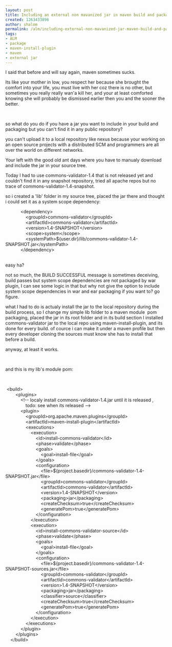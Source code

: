 ```yaml
---
layout: post
title: Including an external non mavanized jar in maven build and packaging
created: 1263433896
author: shalom
permalink: /alm/including-external-non-mavanized-jar-maven-build-and-packaging
tags:
- ALM
- package
- maven-install-plugin
- maven
- external jar
---
```

<p>I said that before and will say again, maven sometimes sucks.</p>
<p>Its like your mother in low, you respect her because she brought the comfort into your life, you must live with her coz there is no other, but sometimes you really really wan'a kill her, and your at least comforted knowing she will probably be dismissed earlier then you and the sooner the better.</p>
<p>&nbsp;</p>
<p>so what do you do if you have a jar you want to include in your build and packaging but you can't find it in any public repository?</p>
<p>you can't upload it to a local repository like nexus because your working on an open source projects with a distributed SCM and programmers are all over the world on different networks.</p>
<p>Your left with the good old ant days where you have to manualy download and include the jar in your source tree.</p>
<p>Today I had to use commons-validator-1.4 that is not released yet and couldn't find it in any snapshot repository, tried all apache repos but no trace of commons-validator-1.4-snapshot.</p>
<p>so i created a 'lib' folder in my source tree, placed the jar there and thought i could set it as a system scope dependency:</p>
<p>&nbsp;&nbsp;&nbsp;&nbsp;&nbsp;&nbsp;&nbsp;&nbsp;&nbsp;&nbsp;&nbsp; &lt;dependency&gt;<br />
&nbsp;&nbsp;&nbsp;&nbsp;&nbsp;&nbsp;&nbsp;&nbsp;&nbsp;&nbsp;&nbsp;&nbsp;&nbsp;&nbsp;&nbsp; &lt;groupId&gt;commons-validator&lt;/groupId&gt;<br />
&nbsp;&nbsp;&nbsp;&nbsp;&nbsp;&nbsp;&nbsp;&nbsp;&nbsp;&nbsp;&nbsp;&nbsp;&nbsp;&nbsp;&nbsp; &lt;artifactId&gt;commons-validator&lt;/artifactId&gt;<br />
&nbsp;&nbsp;&nbsp;&nbsp;&nbsp;&nbsp;&nbsp;&nbsp;&nbsp;&nbsp;&nbsp;&nbsp;&nbsp;&nbsp;&nbsp; &lt;version&gt;1.4-SNAPSHOT&lt;/version&gt;<br />
&nbsp;&nbsp;&nbsp;&nbsp;&nbsp;&nbsp;&nbsp;&nbsp;&nbsp;&nbsp;&nbsp;&nbsp;&nbsp;&nbsp;&nbsp; &lt;scope&gt;system&lt;/scope&gt;<br />
&nbsp;&nbsp;&nbsp;&nbsp;&nbsp;&nbsp;&nbsp;&nbsp;&nbsp;&nbsp;&nbsp;&nbsp;&nbsp;&nbsp;&nbsp; &lt;systemPath&gt;${user.dir}/lib/commons-validator-1.4-SNAPSHOT.jar&lt;/systemPath&gt;<br />
&nbsp;&nbsp;&nbsp;&nbsp;&nbsp;&nbsp;&nbsp;&nbsp;&nbsp;&nbsp;&nbsp; &lt;/dependency&gt;<br />
&nbsp;</p>
<p>easy ha?</p>
<p>not so much, the BUILD SUCCESSFUL message is sometimes deceiving, build passes but system scope dependencies are not packaged by war plugin, I can see some logic in that but why not give the option to include system scope dependencies in war and ear packaging if you want to? go figure.</p>
<p>what I had to do is actualy install the jar to the local repository during the build process, so I change my simple lib folder to a maven module&nbsp; pom packaging, placed the jar in its root folder and in its build section I installed commons-validator jar to the local repo using maven-install-plugin, and its done for every build. of cource i can make it under a  maven profile but then every developer cloning the sources must know she has to install that before a build.</p>
<p>anyway, at least it works.</p>
<p>&nbsp;</p>
<p>and this is my lib's module pom:</p>
<p>&nbsp;</p>
<p>&nbsp;&lt;build&gt;<br />
&nbsp;&nbsp;&nbsp;&nbsp;&nbsp;&nbsp;&nbsp; &lt;plugins&gt;<br />
&nbsp;&nbsp;&nbsp;&nbsp;&nbsp;&nbsp;&nbsp;&nbsp;&nbsp;&nbsp;&nbsp; &lt;!-- localy install commons-validator-1.4.jar until it is released ,<br />
&nbsp;&nbsp;&nbsp;&nbsp;&nbsp;&nbsp;&nbsp;&nbsp;&nbsp;&nbsp;&nbsp;&nbsp;&nbsp;&nbsp;&nbsp; todo: see when its released --&gt;<br />
&nbsp;&nbsp;&nbsp;&nbsp;&nbsp;&nbsp;&nbsp;&nbsp;&nbsp;&nbsp;&nbsp; &lt;plugin&gt;<br />
&nbsp;&nbsp;&nbsp;&nbsp;&nbsp;&nbsp;&nbsp;&nbsp;&nbsp;&nbsp;&nbsp;&nbsp;&nbsp;&nbsp;&nbsp; &lt;groupId&gt;org.apache.maven.plugins&lt;/groupId&gt;<br />
&nbsp;&nbsp;&nbsp;&nbsp;&nbsp;&nbsp;&nbsp;&nbsp;&nbsp;&nbsp;&nbsp;&nbsp;&nbsp;&nbsp;&nbsp; &lt;artifactId&gt;maven-install-plugin&lt;/artifactId&gt;<br />
&nbsp;&nbsp;&nbsp;&nbsp;&nbsp;&nbsp;&nbsp;&nbsp;&nbsp;&nbsp;&nbsp;&nbsp;&nbsp;&nbsp;&nbsp; &lt;executions&gt;<br />
&nbsp;&nbsp;&nbsp;&nbsp;&nbsp;&nbsp;&nbsp;&nbsp;&nbsp;&nbsp;&nbsp;&nbsp;&nbsp;&nbsp;&nbsp;&nbsp;&nbsp;&nbsp;&nbsp; &lt;execution&gt;<br />
&nbsp;&nbsp;&nbsp;&nbsp;&nbsp;&nbsp;&nbsp;&nbsp;&nbsp;&nbsp;&nbsp;&nbsp;&nbsp;&nbsp;&nbsp;&nbsp;&nbsp;&nbsp;&nbsp;&nbsp;&nbsp;&nbsp;&nbsp; &lt;id&gt;install-commons-validator&lt;/id&gt;<br />
&nbsp;&nbsp;&nbsp;&nbsp;&nbsp;&nbsp;&nbsp;&nbsp;&nbsp;&nbsp;&nbsp;&nbsp;&nbsp;&nbsp;&nbsp;&nbsp;&nbsp;&nbsp;&nbsp;&nbsp;&nbsp;&nbsp;&nbsp; &lt;phase&gt;validate&lt;/phase&gt;<br />
&nbsp;&nbsp;&nbsp;&nbsp;&nbsp;&nbsp;&nbsp;&nbsp;&nbsp;&nbsp;&nbsp;&nbsp;&nbsp;&nbsp;&nbsp;&nbsp;&nbsp;&nbsp;&nbsp;&nbsp;&nbsp;&nbsp;&nbsp; &lt;goals&gt;<br />
&nbsp;&nbsp;&nbsp;&nbsp;&nbsp;&nbsp;&nbsp;&nbsp;&nbsp;&nbsp;&nbsp;&nbsp;&nbsp;&nbsp;&nbsp;&nbsp;&nbsp;&nbsp;&nbsp;&nbsp;&nbsp;&nbsp;&nbsp;&nbsp;&nbsp;&nbsp;&nbsp; &lt;goal&gt;install-file&lt;/goal&gt;<br />
&nbsp;&nbsp;&nbsp;&nbsp;&nbsp;&nbsp;&nbsp;&nbsp;&nbsp;&nbsp;&nbsp;&nbsp;&nbsp;&nbsp;&nbsp;&nbsp;&nbsp;&nbsp;&nbsp;&nbsp;&nbsp;&nbsp;&nbsp; &lt;/goals&gt;<br />
&nbsp;&nbsp;&nbsp;&nbsp;&nbsp;&nbsp;&nbsp;&nbsp;&nbsp;&nbsp;&nbsp;&nbsp;&nbsp;&nbsp;&nbsp;&nbsp;&nbsp;&nbsp;&nbsp;&nbsp;&nbsp;&nbsp;&nbsp; &lt;configuration&gt;<br />
&nbsp;&nbsp;&nbsp;&nbsp;&nbsp;&nbsp;&nbsp;&nbsp;&nbsp;&nbsp;&nbsp;&nbsp;&nbsp;&nbsp;&nbsp;&nbsp;&nbsp;&nbsp;&nbsp;&nbsp;&nbsp;&nbsp;&nbsp;&nbsp;&nbsp;&nbsp;&nbsp; &lt;file&gt;${project.basedir}/commons-validator-1.4-SNAPSHOT.jar&lt;/file&gt;<br />
&nbsp;&nbsp;&nbsp;&nbsp;&nbsp;&nbsp;&nbsp;&nbsp;&nbsp;&nbsp;&nbsp;&nbsp;&nbsp;&nbsp;&nbsp;&nbsp;&nbsp;&nbsp;&nbsp;&nbsp;&nbsp;&nbsp;&nbsp;&nbsp;&nbsp;&nbsp;&nbsp; &lt;groupId&gt;commons-validator&lt;/groupId&gt;<br />
&nbsp;&nbsp;&nbsp;&nbsp;&nbsp;&nbsp;&nbsp;&nbsp;&nbsp;&nbsp;&nbsp;&nbsp;&nbsp;&nbsp;&nbsp;&nbsp;&nbsp;&nbsp;&nbsp;&nbsp;&nbsp;&nbsp;&nbsp;&nbsp;&nbsp;&nbsp;&nbsp; &lt;artifactId&gt;commons-validator&lt;/artifactId&gt;<br />
&nbsp;&nbsp;&nbsp;&nbsp;&nbsp;&nbsp;&nbsp;&nbsp;&nbsp;&nbsp;&nbsp;&nbsp;&nbsp;&nbsp;&nbsp;&nbsp;&nbsp;&nbsp;&nbsp;&nbsp;&nbsp;&nbsp;&nbsp;&nbsp;&nbsp;&nbsp;&nbsp; &lt;version&gt;1.4-SNAPSHOT&lt;/version&gt;<br />
&nbsp;&nbsp;&nbsp;&nbsp;&nbsp;&nbsp;&nbsp;&nbsp;&nbsp;&nbsp;&nbsp;&nbsp;&nbsp;&nbsp;&nbsp;&nbsp;&nbsp;&nbsp;&nbsp;&nbsp;&nbsp;&nbsp;&nbsp;&nbsp;&nbsp;&nbsp;&nbsp; &lt;packaging&gt;jar&lt;/packaging&gt;<br />
&nbsp;&nbsp;&nbsp;&nbsp;&nbsp;&nbsp;&nbsp;&nbsp;&nbsp;&nbsp;&nbsp;&nbsp;&nbsp;&nbsp;&nbsp;&nbsp;&nbsp;&nbsp;&nbsp;&nbsp;&nbsp;&nbsp;&nbsp;&nbsp;&nbsp;&nbsp;&nbsp; &lt;createChecksum&gt;true&lt;/createChecksum&gt;<br />
&nbsp;&nbsp;&nbsp;&nbsp;&nbsp;&nbsp;&nbsp;&nbsp;&nbsp;&nbsp;&nbsp;&nbsp;&nbsp;&nbsp;&nbsp;&nbsp;&nbsp;&nbsp;&nbsp;&nbsp;&nbsp;&nbsp;&nbsp;&nbsp;&nbsp;&nbsp;&nbsp; &lt;generatePom&gt;true&lt;/generatePom&gt;<br />
&nbsp;&nbsp;&nbsp;&nbsp;&nbsp;&nbsp;&nbsp;&nbsp;&nbsp;&nbsp;&nbsp;&nbsp;&nbsp;&nbsp;&nbsp;&nbsp;&nbsp;&nbsp;&nbsp;&nbsp;&nbsp;&nbsp;&nbsp; &lt;/configuration&gt;<br />
&nbsp;&nbsp;&nbsp;&nbsp;&nbsp;&nbsp;&nbsp;&nbsp;&nbsp;&nbsp;&nbsp;&nbsp;&nbsp;&nbsp;&nbsp;&nbsp;&nbsp;&nbsp;&nbsp; &lt;/execution&gt;<br />
&nbsp;&nbsp;&nbsp;&nbsp;&nbsp;&nbsp;&nbsp;&nbsp;&nbsp;&nbsp;&nbsp;&nbsp;&nbsp;&nbsp;&nbsp;&nbsp;&nbsp;&nbsp;&nbsp; &lt;execution&gt;<br />
&nbsp;&nbsp;&nbsp;&nbsp;&nbsp;&nbsp;&nbsp;&nbsp;&nbsp;&nbsp;&nbsp;&nbsp;&nbsp;&nbsp;&nbsp;&nbsp;&nbsp;&nbsp;&nbsp;&nbsp;&nbsp;&nbsp;&nbsp; &lt;id&gt;install-commons-validator-source&lt;/id&gt;<br />
&nbsp;&nbsp;&nbsp;&nbsp;&nbsp;&nbsp;&nbsp;&nbsp;&nbsp;&nbsp;&nbsp;&nbsp;&nbsp;&nbsp;&nbsp;&nbsp;&nbsp;&nbsp;&nbsp;&nbsp;&nbsp;&nbsp;&nbsp; &lt;phase&gt;validate&lt;/phase&gt;<br />
&nbsp;&nbsp;&nbsp;&nbsp;&nbsp;&nbsp;&nbsp;&nbsp;&nbsp;&nbsp;&nbsp;&nbsp;&nbsp;&nbsp;&nbsp;&nbsp;&nbsp;&nbsp;&nbsp;&nbsp;&nbsp;&nbsp;&nbsp; &lt;goals&gt;<br />
&nbsp;&nbsp;&nbsp;&nbsp;&nbsp;&nbsp;&nbsp;&nbsp;&nbsp;&nbsp;&nbsp;&nbsp;&nbsp;&nbsp;&nbsp;&nbsp;&nbsp;&nbsp;&nbsp;&nbsp;&nbsp;&nbsp;&nbsp;&nbsp;&nbsp;&nbsp;&nbsp; &lt;goal&gt;install-file&lt;/goal&gt;<br />
&nbsp;&nbsp;&nbsp;&nbsp;&nbsp;&nbsp;&nbsp;&nbsp;&nbsp;&nbsp;&nbsp;&nbsp;&nbsp;&nbsp;&nbsp;&nbsp;&nbsp;&nbsp;&nbsp;&nbsp;&nbsp;&nbsp;&nbsp; &lt;/goals&gt;<br />
&nbsp;&nbsp;&nbsp;&nbsp;&nbsp;&nbsp;&nbsp;&nbsp;&nbsp;&nbsp;&nbsp;&nbsp;&nbsp;&nbsp;&nbsp;&nbsp;&nbsp;&nbsp;&nbsp;&nbsp;&nbsp;&nbsp;&nbsp; &lt;configuration&gt;<br />
&nbsp;&nbsp;&nbsp;&nbsp;&nbsp;&nbsp;&nbsp;&nbsp;&nbsp;&nbsp;&nbsp;&nbsp;&nbsp;&nbsp;&nbsp;&nbsp;&nbsp;&nbsp;&nbsp;&nbsp;&nbsp;&nbsp;&nbsp;&nbsp;&nbsp;&nbsp;&nbsp; &lt;file&gt;${project.basedir}/commons-validator-1.4-SNAPSHOT-sources.jar&lt;/file&gt;<br />
&nbsp;&nbsp;&nbsp;&nbsp;&nbsp;&nbsp;&nbsp;&nbsp;&nbsp;&nbsp;&nbsp;&nbsp;&nbsp;&nbsp;&nbsp;&nbsp;&nbsp;&nbsp;&nbsp;&nbsp;&nbsp;&nbsp;&nbsp;&nbsp;&nbsp;&nbsp;&nbsp; &lt;groupId&gt;commons-validator&lt;/groupId&gt;<br />
&nbsp;&nbsp;&nbsp;&nbsp;&nbsp;&nbsp;&nbsp;&nbsp;&nbsp;&nbsp;&nbsp;&nbsp;&nbsp;&nbsp;&nbsp;&nbsp;&nbsp;&nbsp;&nbsp;&nbsp;&nbsp;&nbsp;&nbsp;&nbsp;&nbsp;&nbsp;&nbsp; &lt;artifactId&gt;commons-validator&lt;/artifactId&gt;<br />
&nbsp;&nbsp;&nbsp;&nbsp;&nbsp;&nbsp;&nbsp;&nbsp;&nbsp;&nbsp;&nbsp;&nbsp;&nbsp;&nbsp;&nbsp;&nbsp;&nbsp;&nbsp;&nbsp;&nbsp;&nbsp;&nbsp;&nbsp;&nbsp;&nbsp;&nbsp;&nbsp; &lt;version&gt;1.4-SNAPSHOT&lt;/version&gt;<br />
&nbsp;&nbsp;&nbsp;&nbsp;&nbsp;&nbsp;&nbsp;&nbsp;&nbsp;&nbsp;&nbsp;&nbsp;&nbsp;&nbsp;&nbsp;&nbsp;&nbsp;&nbsp;&nbsp;&nbsp;&nbsp;&nbsp;&nbsp;&nbsp;&nbsp;&nbsp;&nbsp; &lt;packaging&gt;jar&lt;/packaging&gt;<br />
&nbsp;&nbsp;&nbsp;&nbsp;&nbsp;&nbsp;&nbsp;&nbsp;&nbsp;&nbsp;&nbsp;&nbsp;&nbsp;&nbsp;&nbsp;&nbsp;&nbsp;&nbsp;&nbsp;&nbsp;&nbsp;&nbsp;&nbsp;&nbsp;&nbsp;&nbsp;&nbsp; &lt;classifier&gt;source&lt;/classifier&gt;<br />
&nbsp;&nbsp;&nbsp;&nbsp;&nbsp;&nbsp;&nbsp;&nbsp;&nbsp;&nbsp;&nbsp;&nbsp;&nbsp;&nbsp;&nbsp;&nbsp;&nbsp;&nbsp;&nbsp;&nbsp;&nbsp;&nbsp;&nbsp;&nbsp;&nbsp;&nbsp;&nbsp; &lt;createChecksum&gt;true&lt;/createChecksum&gt;<br />
&nbsp;&nbsp;&nbsp;&nbsp;&nbsp;&nbsp;&nbsp;&nbsp;&nbsp;&nbsp;&nbsp;&nbsp;&nbsp;&nbsp;&nbsp;&nbsp;&nbsp;&nbsp;&nbsp;&nbsp;&nbsp;&nbsp;&nbsp;&nbsp;&nbsp;&nbsp;&nbsp; &lt;generatePom&gt;true&lt;/generatePom&gt;<br />
&nbsp;&nbsp;&nbsp;&nbsp;&nbsp;&nbsp;&nbsp;&nbsp;&nbsp;&nbsp;&nbsp;&nbsp;&nbsp;&nbsp;&nbsp;&nbsp;&nbsp;&nbsp;&nbsp;&nbsp;&nbsp;&nbsp;&nbsp; &lt;/configuration&gt;<br />
&nbsp;&nbsp;&nbsp;&nbsp;&nbsp;&nbsp;&nbsp;&nbsp;&nbsp;&nbsp;&nbsp;&nbsp;&nbsp;&nbsp;&nbsp;&nbsp;&nbsp;&nbsp;&nbsp; &lt;/execution&gt;<br />
&nbsp;&nbsp;&nbsp;&nbsp;&nbsp;&nbsp;&nbsp;&nbsp;&nbsp;&nbsp;&nbsp;&nbsp;&nbsp;&nbsp;&nbsp; &lt;/executions&gt;<br />
&nbsp;&nbsp;&nbsp;&nbsp;&nbsp;&nbsp;&nbsp;&nbsp;&nbsp;&nbsp;&nbsp; &lt;/plugin&gt;<br />
&nbsp;&nbsp;&nbsp;&nbsp;&nbsp;&nbsp;&nbsp; &lt;/plugins&gt;<br />
&nbsp;&nbsp;&nbsp; &lt;/build&gt;</p>
<p>&nbsp;</p>
<p>&nbsp;</p>
<p>&nbsp;</p>
<br />
<p>&nbsp;</p>
<p>&nbsp;</p>
